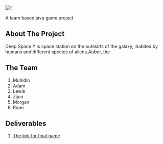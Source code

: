 ![ !](https://github.com/muhidinmo/Eng1_Boolean_Bobcats/blob/master/TestGame/core/assets/Sprites/Menu/Title.png)

A team based java game project


## About The Project
Deep Space Y is space station on the outskirts of the galaxy, ihabited by humans and different species of aliens.Auber, the 
## The Team
1. Muhidin 
2. Adam
3. Lewis
4. Zijun
5. Morgan
6. Roan

## Deliverables
1. [The link for final game](https://github.com/muhidinmo/Eng1_Boolean_Bobcats/tree/FinalGame)

